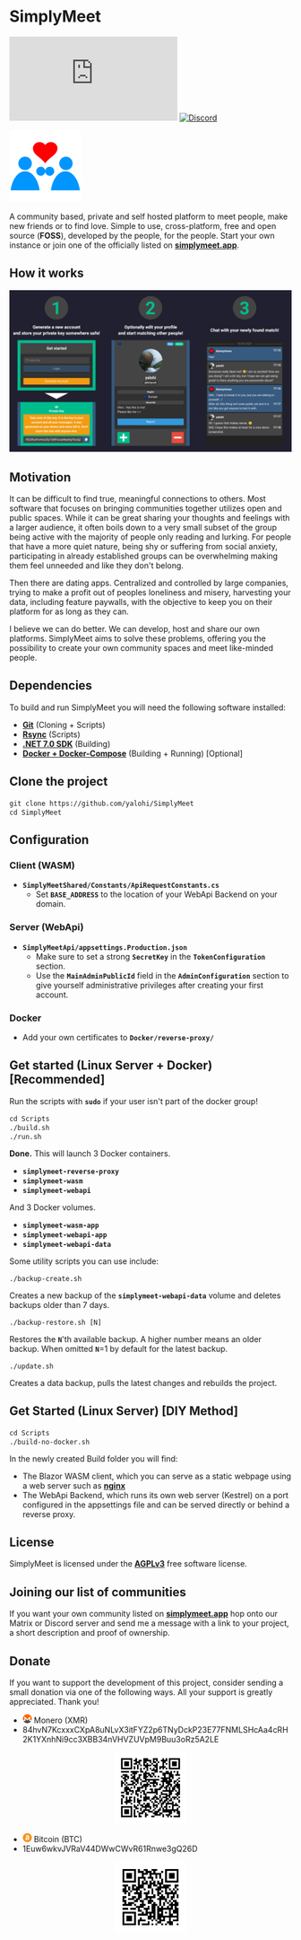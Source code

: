 # SimplyMeet

[![Matrix](https://img.shields.io/matrix/simplymeet:matrix.org?style=flat-square&label=Matrix&logo=matrix&color=008080)](https://matrix.to/#/#simplymeet:matrix.org)
[![Discord](https://img.shields.io/discord/900761531308982332?style=flat-square&label=Discord&logo=discord&color=7289DA)](https://discord.gg/bn5f6hryEG)

![SimplyMeet](SimplyMeet.png)

A community based, private and self hosted platform to meet people, make new friends or to find love. Simple to use, cross-platform, free and open source (**FOSS**), developed by the people, for the people. Start your own instance or join one of the officially listed on [**simplymeet.app**](https://simplymeet.app/).

## How it works
![Showcase](Showcase.png)

## Motivation
It can be difficult to find true, meaningful connections to others. Most software that focuses on bringing communities together utilizes open and public spaces. While it can be great sharing your thoughts and feelings with a larger audience, it often boils down to a very small subset of the group being active with the majority of people only reading and lurking. For people that have a more quiet nature, being shy or suffering from social anxiety, participating in already established groups can be overwhelming making them feel unneeded and like they don't belong.

Then there are dating apps. Centralized and controlled by large companies, trying to make a profit out of peoples loneliness and misery, harvesting your data, including feature paywalls, with the objective to keep you on their platform for as long as they can.

I believe we can do better. We can develop, host and share our own platforms. SimplyMeet aims to solve these problems, offering you the possibility to create your own community spaces and meet like-minded people.

## Dependencies
To build and run SimplyMeet you will need the following software installed:
* [**Git**](https://git-scm.com/) (Cloning + Scripts)
* [**Rsync**](https://rsync.samba.org/) (Scripts)
* [**.NET 7.0 SDK**](https://dotnet.microsoft.com/download/dotnet/7.0) (Building)
* [**Docker + Docker-Compose**](https://www.docker.com/) (Building + Running) [Optional]

## Clone the project
```
git clone https://github.com/yalohi/SimplyMeet
cd SimplyMeet
```

## Configuration
### Client (WASM)
* **`SimplyMeetShared/Constants/ApiRequestConstants.cs`**
  * Set **`BASE_ADDRESS`** to the location of your WebApi Backend on your domain.

### Server (WebApi)
* **`SimplyMeetApi/appsettings.Production.json`**
  * Make sure to set a strong **`SecretKey`** in the **`TokenConfiguration`** section.
  * Use the **`MainAdminPublicId`** field in the **`AdminConfiguration`** section to give yourself administrative privileges after creating your first account.

### Docker
* Add your own certificates to **`Docker/reverse-proxy/`**

## Get started (Linux Server + Docker) [Recommended]

Run the scripts with **`sudo`** if your user isn't part of the docker group!

```
cd Scripts
./build.sh
./run.sh
```

**Done.** This will launch 3 Docker containers.
* **`simplymeet-reverse-proxy`**
* **`simplymeet-wasm`**
* **`simplymeet-webapi`**

And 3 Docker volumes.
* **`simplymeet-wasm-app`**
* **`simplymeet-webapi-app`**
* **`simplymeet-webapi-data`**

Some utility scripts you can use include:

```
./backup-create.sh
```

Creates a new backup of the **`simplymeet-webapi-data`** volume and deletes backups older than 7 days.

```
./backup-restore.sh [N]
```

Restores the **`N`**'th available backup. A higher number means an older backup. When omitted **`N`**=1 by default for the latest backup.

```
./update.sh
```

Creates a data backup, pulls the latest changes and rebuilds the project.

## Get Started (Linux Server) [DIY Method]
```
cd Scripts
./build-no-docker.sh
```

In the newly created Build folder you will find:
* The Blazor WASM client, which you can serve as a static webpage using a web server such as [**nginx**](https://nginx.com/)
* The WebApi Backend, which runs its own web server (Kestrel) on a port configured in the appsettings file and can be served directly or behind a reverse proxy.

## License
SimplyMeet is licensed under the [**AGPLv3**](LICENSE) free software license.

## Joining our list of communities
If you want your own community listed on [**simplymeet.app**](https://simplymeet.app/) hop onto our Matrix or Discord server and send me a message with a link to your project, a short description and proof of ownership.

## Donate
If you want to support the development of this project, consider sending a small donation via one of the following ways. All your support is greatly appreciated. Thank you!

* <img src="./SimplyMeetWasm/wwwroot/img/xmr.svg" width="16" /> Monero (XMR)
* 84hvN7KcxxxCXpA8uNLvX3itFYZ2p6TNyDckP23E77FNMLSHcAa4cRH2K1YXnhNi9cc3XBB34nVHVZUVpM9Buu3oRz5A2LE

<p align="center">
	<img src="./SimplyMeetWasm/wwwroot/img/xmr-qr.png" width="128" />
</p>

* <img src="./SimplyMeetWasm/wwwroot/img/btc.svg" width="16" /> Bitcoin (BTC)
* 1Euw6wkvJVRaV44DWwCWvR61Rnwe3gQ26D

<p align="center">
	<img src="./SimplyMeetWasm/wwwroot/img/btc-qr.png" width="128" />
</p>